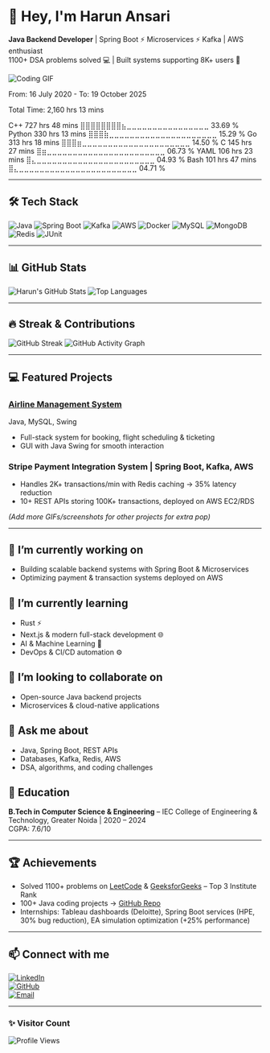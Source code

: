 # 👋 Hey, I'm Harun Ansari

**Java Backend Developer** | Spring Boot ⚡ Microservices ⚡ Kafka | AWS enthusiast  
1100+ DSA problems solved 💻 | Built systems supporting 8K+ users 🚀  

![Coding GIF](https://media.giphy.com/media/3o7TKtnuHOHHUjR38Y/giphy.gif)

From: 16 July 2020 - To: 19 October 2025

Total Time: 2,160 hrs 13 mins

C++                        727 hrs 48 mins ⣿⣿⣿⣿⣿⣿⣿⣿⣦⣀⣀⣀⣀⣀⣀⣀⣀⣀⣀⣀⣀⣀⣀⣀⣀   33.69 %
Python                     330 hrs 13 mins ⣿⣿⣿⣷⣀⣀⣀⣀⣀⣀⣀⣀⣀⣀⣀⣀⣀⣀⣀⣀⣀⣀⣀⣀⣀   15.29 %
Go                         313 hrs 18 mins ⣿⣿⣿⣶⣀⣀⣀⣀⣀⣀⣀⣀⣀⣀⣀⣀⣀⣀⣀⣀⣀⣀⣀⣀⣀   14.50 %
C                          145 hrs 27 mins ⣿⣶⣀⣀⣀⣀⣀⣀⣀⣀⣀⣀⣀⣀⣀⣀⣀⣀⣀⣀⣀⣀⣀⣀⣀   06.73 %
YAML                       106 hrs 23 mins ⣿⣄⣀⣀⣀⣀⣀⣀⣀⣀⣀⣀⣀⣀⣀⣀⣀⣀⣀⣀⣀⣀⣀⣀⣀   04.93 %
Bash                       101 hrs 47 mins ⣿⣄⣀⣀⣀⣀⣀⣀⣀⣀⣀⣀⣀⣀⣀⣀⣀⣀⣀⣀⣀⣀⣀⣀⣀   04.71 %

---

## 🛠️ Tech Stack

![Java](https://img.shields.io/badge/Java-ED8B00?logo=java&logoColor=white)
![Spring Boot](https://img.shields.io/badge/Spring%20Boot-6DB33F?logo=spring&logoColor=white)
![Kafka](https://img.shields.io/badge/Kafka-231F20?logo=apachekafka&logoColor=white)
![AWS](https://img.shields.io/badge/AWS-232F3E?logo=amazonaws&logoColor=white)
![Docker](https://img.shields.io/badge/Docker-2496ED?logo=docker&logoColor=white)
![MySQL](https://img.shields.io/badge/MySQL-4479A1?logo=mysql&logoColor=white)
![MongoDB](https://img.shields.io/badge/MongoDB-47A248?logo=mongodb&logoColor=white)
![Redis](https://img.shields.io/badge/Redis-DC382D?logo=redis&logoColor=white)
![JUnit](https://img.shields.io/badge/JUnit-25A162?logo=JUnit5&logoColor=white)

---

## 📊 GitHub Stats

![Harun's GitHub Stats](https://github-readme-stats.vercel.app/api?username=harunansari27&show_icons=true&theme=radical&count_private=true&hide=contribs)
![Top Languages](https://github-readme-stats.vercel.app/api/top-langs/?username=harunansari27&layout=compact&theme=radical)

---

## 🔥 Streak & Contributions

![GitHub Streak](https://github-readme-streak-stats.herokuapp.com/?user=harunansari27&theme=radical)
![GitHub Activity Graph](https://github-readme-activity-graph.cyclic.app/graph?username=harunansari27&theme=react-dark&hide_border=true)

---

## 💻 Featured Projects

### [Airline Management System](https://github.com/harunansari27/AirLine-Management-System)  
Java, MySQL, Swing  
- Full-stack system for booking, flight scheduling & ticketing  
- GUI with Java Swing for smooth interaction  

### Stripe Payment Integration System | Spring Boot, Kafka, AWS  
- Handles 2K+ transactions/min with Redis caching → 35% latency reduction  
- 10+ REST APIs storing 100K+ transactions, deployed on AWS EC2/RDS  

*(Add more GIFs/screenshots for other projects for extra pop)*

---

## 🔭 I’m currently working on
- Building scalable backend systems with Spring Boot & Microservices  
- Optimizing payment & transaction systems deployed on AWS  

## 🌱 I’m currently learning
- Rust ⚡  
- Next.js & modern full-stack development 🌐  
- AI & Machine Learning 🤖  
- DevOps & CI/CD automation ⚙️  

## 👯 I’m looking to collaborate on
- Open-source Java backend projects  
- Microservices & cloud-native applications  

## 💬 Ask me about
- Java, Spring Boot, REST APIs  
- Databases, Kafka, Redis, AWS  
- DSA, algorithms, and coding challenges  

## 🏫 Education

**B.Tech in Computer Science & Engineering** – IEC College of Engineering & Technology, Greater Noida | 2020 – 2024  
CGPA: 7.6/10  

---

## 🏆 Achievements

- Solved 1100+ problems on [LeetCode](https://leetcode.com/u/harunansari__/) & [GeeksforGeeks](https://www.geeksforgeeks.org/user/harunansari__/) – Top 3 Institute Rank  
- 100+ Java coding projects → [GitHub Repo](https://github.com/harunansari27/Java-Program)  
- Internships: Tableau dashboards (Deloitte), Spring Boot services (HPE, 30% bug reduction), EA simulation optimization (+25% performance)

---

## 📫 Connect with me

[![LinkedIn](https://img.shields.io/badge/LinkedIn-0077B5?logo=linkedin&style=flat-square)](https://linkedin.com/in/harun-/)  
[![GitHub](https://img.shields.io/badge/GitHub-000000?logo=github&style=flat-square)](https://github.com/harunansari27)  
[![Email](https://img.shields.io/badge/Email-D14836?logo=gmail&style=flat-square)](mailto:harunansaru051@gmail.com)  

---

### ✨ Visitor Count

![Profile Views](https://komarev.com/ghpvc/?username=harunansari27&color=blue)
